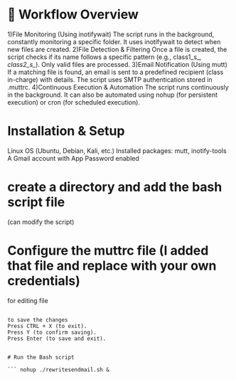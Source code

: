 # 🚀 Workflow Overview
1)File Monitoring (Using inotifywait)
The script runs in the background, constantly monitoring a specific folder.
It uses inotifywait to detect when new files are created.
2)File Detection & Filtering
Once a file is created, the script checks if its name follows a specific pattern (e.g., class1_s_*, class2_s_*).
Only valid files are processed.
3)Email Notification (Using mutt)
If a matching file is found, an email is sent to a predefined recipient (class in-charge) with details.
The script uses SMTP authentication stored in .muttrc.
4)Continuous Execution & Automation
The script runs continuously in the background.
It can also be automated using nohup (for persistent execution) or cron (for scheduled execution).


# Installation & Setup
Linux OS (Ubuntu, Debian, Kali, etc.)
Installed packages: mutt, inotify-tools
A Gmail account with App Password enabled

# create a directory and add the bash script file 
(can modify the script)

# Configure the muttrc file (I added that file and replace with your own credentials) 

for editing file
``` nano ~/.muttrc

to save the changes
Press CTRL + X (to exit).
Press Y (to confirm saving).
Press Enter (to save and exit).


# Run the Bash script

``` nohup ./rewritesendmail.sh &

